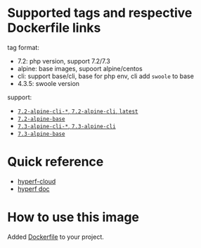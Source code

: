 # Supported tags and respective Dockerfile links

tag format:

- 7.2: php version, support 7.2/7.3
- alpine: base images, supoort alpine/centos
- cli: support base/cli, base for php env, cli add `swoole` to base
- 4.3.5: swoole version

support:

- [`7.2-alpine-cli-*`, `7.2-alpine-cli`, `latest`](https://github.com/hyperf-cloud/hyperf-docker/blob/master/7.2/alpine/cli/Dockerfile)
- [`7.2-alpine-base`](https://github.com/hyperf-cloud/hyperf-docker/blob/master/7.2/alpine/base/Dockerfile)
- [`7.3-alpine-cli-*`, `7.3-alpine-cli`](https://github.com/hyperf-cloud/hyperf-docker/blob/master/7.3/alpine/cli/Dockerfile)
- [`7.3-alpine-base`](https://github.com/hyperf-cloud/hyperf-docker/blob/master/7.3/alpine/base/Dockerfile)

# Quick reference

- [hyperf-cloud](https://github.com/hyperf-cloud)
- [hyperf doc](https://doc.hyperf.io)

# How to use this image

Added [Dockerfile](https://github.com/hyperf-cloud/hyperf-docker/blob/master/Dockerfile) to your project.